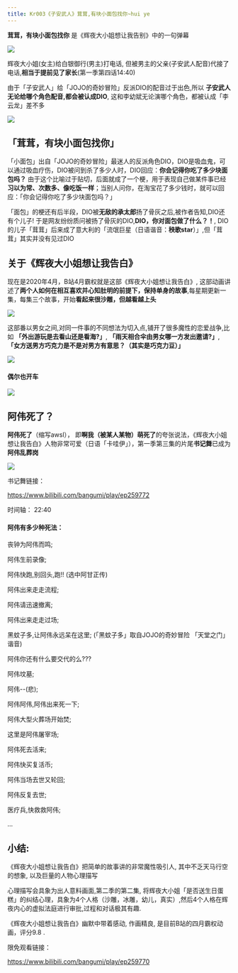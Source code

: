 ```yaml
---
title: Kr003《子安武人》茸茸,有块小面包找你~hui ye
---
```



**茸茸，有块小面包找你** 是《辉夜大小姐想让我告别》中的一句弹幕

![](https://www.v2fy.com/asset/huiye/huiye001.png)

辉夜大小姐(女主)给白银御行(男主)打电话, 但被男主的父亲(子安武人配音)代接了电话,**相当于提前见了家长**(第一季第四话14:40)

由于「子安武人」给「JOJO的奇妙冒险」反派DIO的配音过于出色,所以 **子安武人无论给哪个角色配音,都会被认成DIO**, 这和李幼斌无论演哪个角色，都被认成「李云龙」差不多

![](https://www.v2fy.com/asset/huiye/huiye003.gif)

## 「茸茸，有块小面包找你」

「小面包」出自「JOJO的奇妙冒险」最迷人的反派角色DIO，DIO是吸血鬼，可以通过吸血疗伤，DIO被问到杀了多少人时，DIO回应：**你会记得你吃了多少块面包吗？** 由于这个比喻过于贴切，后面就成了一个梗，用于表现自己做某件事已经**习以为常、次数多、像吃饭一样**；当别人问你，在淘宝花了多少钱时，就可以回应：「你会记得你吃了多少块面包吗？」


「面包」的梗还有后半段，DIO被**无敌的承太郎**扬了骨灰之后,被作者告知,DIO还有个儿子! 于是网友纷纷质问被扬了骨灰的DIO,**DIO，你对面包做了什么？！**, DIO的儿子「茸茸」后来成了意大利的「流氓巨星（日语谐音：**秧歌star**）」,但「茸茸」其实并没有见过DIO


## 关于《辉夜大小姐想让我告白》

现在是2020年4月，B站4月霸权就是这部《辉夜大小姐想让我告白》, 这部动画讲述了**两个人如何在相互喜欢并心知肚明的前提下，保持单身的故事**,每星期更新一集，每集三个故事，开始**看起来很沙雕，但越看越上头**

![](https://www.v2fy.com/asset/huiye/huiye00011.png)


这部番以男女之间,对同一件事的不同想法为切入点,铺开了很多魔性的恋爱战争,比如 **「外出游玩是去看山还是看海?」**, **「雨天相合伞由男女哪一方发出邀请?」**,  **「女方送男方巧克力是不是对男方有意思？（其实是巧克力豆）」**

![](https://www.v2fy.com/asset/huiye/huiye00012.png)


#### 偶尔也开车

![](https://www.v2fy.com/asset/huiye/huiye009.gif)


## 阿伟死了？

**阿伟死了**（缩写awsl）， 即**啊我（被某人某物）萌死了**的夸张说法，《辉夜大小姐想让我告白》人物非常可爱（日语「卡哇伊」），第一季第三集的片尾**书记舞**已成为**阿伟乱葬岗**


![](https://www.v2fy.com/asset/huiye/huiye007.gif)

书记舞链接：

https://www.bilibili.com/bangumi/play/ep259772

时间轴： 22:40

#### 阿伟有多少种死法： 

丧钟为阿伟而鸣; 

阿伟生前录像; 

阿伟快跑,别回头,跑!! (选中阿甘正传) 

阿伟出来走走流程; 

阿伟请迅速撤离; 

阿伟出来走走过场; 

黑蚊子多,让阿伟永远呆在这里; (「黑蚊子多」取自JOJO的奇妙冒险 「天堂之门」谐音)

阿伟你还有什么要交代的么??? 

阿伟坟墓;

阿伟--(悲); 

阿伟阿伟,阿伟出来死一下;

阿伟大型火葬场开始焚;

这里是阿伟屠宰场;

阿伟死去活来;

阿伟快买复活币;

阿伟当场去世又轮回;

阿伟反复去世;

医疗兵,快救救阿伟;

...


## 小结:


《辉夜大小姐想让我告白》把简单的故事讲的非常魔性吸引人, 其中不乏天马行空的想象, 以及巨量的人物心理描写

心理描写会具象为出人意料画面,第二季的第二集, 将辉夜大小姐「是否送生日蛋糕」的纠结心理，具象为4个人格（沙雕，冰雕，幼儿，真实）,然后4个人格在辉夜内心的虚拟法庭进行审批,过程和对话极其有趣.

《辉夜大小姐想让我告白》幽默中带着感动, 作画精良, 是目前B站的四月霸权动画，评分9.8 .

限免观看链接：

https://www.bilibili.com/bangumi/play/ep259770


